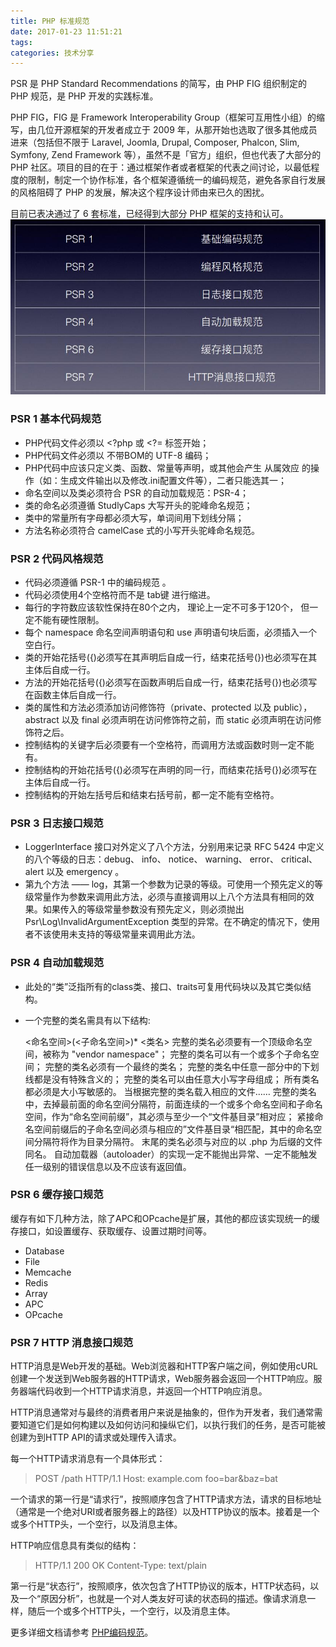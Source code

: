 ```yaml
---
title: PHP 标准规范
date: 2017-01-23 11:51:21
tags:
categories: 技术分享
---
```

PSR 是 PHP Standard Recommendations 的简写，由 PHP FIG 组织制定的 PHP 规范，是 PHP 开发的实践标准。

PHP FIG，FIG 是 Framework Interoperability Group（框架可互用性小组）的缩写，由几位开源框架的开发者成立于 2009 年，从那开始也选取了很多其他成员进来（包括但不限于 Laravel, Joomla, Drupal, Composer, Phalcon, Slim, Symfony, Zend Framework 等），虽然不是「官方」组织，但也代表了大部分的 PHP 社区。项目的目的在于：通过框架作者或者框架的代表之间讨论，以最低程度的限制，制定一个协作标准，各个框架遵循统一的编码规范，避免各家自行发展的风格阻碍了 PHP 的发展，解决这个程序设计师由来已久的困扰。

目前已表决通过了 6 套标准，已经得到大部分 PHP 框架的支持和认可。
![](/images/20170123/pass_psr.jpg)

### PSR 1 基本代码规范
- PHP代码文件必须以 <?php 或 <?= 标签开始；
- PHP代码文件必须以 不带BOM的 UTF-8 编码；
- PHP代码中应该只定义类、函数、常量等声明，或其他会产生 从属效应 的操作（如：生成文件输出以及修改.ini配置文件等），二者只能选其一；
- 命名空间以及类必须符合 PSR 的自动加载规范：PSR-4；
- 类的命名必须遵循 StudlyCaps 大写开头的驼峰命名规范；
- 类中的常量所有字母都必须大写，单词间用下划线分隔；
- 方法名称必须符合 camelCase 式的小写开头驼峰命名规范。

### PSR 2 代码风格规范
- 代码必须遵循 PSR-1 中的编码规范 。
- 代码必须使用4个空格符而不是 tab键 进行缩进。
- 每行的字符数应该软性保持在80个之内， 理论上一定不可多于120个， 但一定不能有硬性限制。
- 每个 namespace 命名空间声明语句和 use 声明语句块后面，必须插入一个空白行。
- 类的开始花括号({)必须写在其声明后自成一行，结束花括号(})也必须写在其主体后自成一行。
- 方法的开始花括号({)必须写在函数声明后自成一行，结束花括号(})也必须写在函数主体后自成一行。
- 类的属性和方法必须添加访问修饰符（private、protected 以及 public）， abstract 以及 final 必须声明在访问修饰符之前，而 static 必须声明在访问修饰符之后。
- 控制结构的关键字后必须要有一个空格符，而调用方法或函数时则一定不能有。
- 控制结构的开始花括号({)必须写在声明的同一行，而结束花括号(})必须写在主体后自成一行。
- 控制结构的开始左括号后和结束右括号前，都一定不能有空格符。

### PSR 3 日志接口规范
- LoggerInterface 接口对外定义了八个方法，分别用来记录 RFC 5424 中定义的八个等级的日志：debug、 info、 notice、 warning、 error、 critical、 alert 以及 emergency 。
- 第九个方法 —— log，其第一个参数为记录的等级。可使用一个预先定义的等级常量作为参数来调用此方法，必须与直接调用以上八个方法具有相同的效果。如果传入的等级常量参数没有预先定义，则必须抛出 Psr\Log\InvalidArgumentException 类型的异常。在不确定的情况下，使用者不该使用未支持的等级常量来调用此方法。

### PSR 4 自动加载规范
- 此处的“类”泛指所有的class类、接口、traits可复用代码块以及其它类似结构。

- 一个完整的类名需具有以下结构:

    \<命名空间>(\<子命名空间>)* \<类名>
    完整的类名必须要有一个顶级命名空间，被称为 "vendor namespace"；
    完整的类名可以有一个或多个子命名空间；
    完整的类名必须有一个最终的类名；
    完整的类名中任意一部分中的下划线都是没有特殊含义的；
    完整的类名可以由任意大小写字母组成；
    所有类名都必须是大小写敏感的。
    当根据完整的类名载入相应的文件……
    完整的类名中，去掉最前面的命名空间分隔符，前面连续的一个或多个命名空间和子命名空间，作为“命名空间前缀”，其必须与至少一个“文件基目录”相对应；
    紧接命名空间前缀后的子命名空间必须与相应的”文件基目录“相匹配，其中的命名空间分隔符将作为目录分隔符。
    末尾的类名必须与对应的以 .php 为后缀的文件同名。
    自动加载器（autoloader）的实现一定不能抛出异常、一定不能触发任一级别的错误信息以及不应该有返回值。

### PSR 6 缓存接口规范
缓存有如下几种方法，除了APC和OPcache是扩展，其他的都应该实现统一的缓存接口，如设置缓存、获取缓存、设置过期时间等。
- Database
- File
- Memcache
- Redis
- Array
- APC
- OPcache


### PSR 7 HTTP 消息接口规范
HTTP消息是Web开发的基础。Web浏览器和HTTP客户端之间，例如使用cURL创建一个发送到Web服务器的HTTP请求，Web服务器会返回一个HTTP响应。服务器端代码收到一个HTTP请求消息，并返回一个HTTP响应消息。

HTTP消息通常对与最终的消费者用户来说是抽象的，但作为开发者，我们通常需要知道它们是如何构建以及如何访问和操纵它们，以执行我们的任务，是否可能被创建为到HTTP API的请求或处理传入请求。

每一个HTTP请求消息有一个具体形式：

> POST /path HTTP/1.1
Host: example.com
foo=bar&baz=bat

一个请求的第一行是“请求行”，按照顺序包含了HTTP请求方法，请求的目标地址（通常是一个绝对URI或者服务器上的路径）以及HTTP协议的版本。接着是一个或多个HTTP头，一个空行，以及消息主体。

HTTP响应信息具有类似的结构：

>HTTP/1.1 200 OK
Content-Type: text/plain

第一行是“状态行”，按照顺序，依次包含了HTTP协议的版本，HTTP状态码，以及一个“原因分析”，也就是一个对人类友好可读的状态码的描述。像请求消息一样，随后一个或多个HTTP头，一个空行，以及消息主体。

更多详细文档请参考 [PHP编码规范](https://github.com/PizzaLiu/PHP-FIG)。
